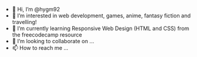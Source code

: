 - 👋 Hi, I’m @hygm92
- 👀 I’m interested in web development, games, anime, fantasy fiction and travelling!
- 🌱 I’m currently learning Responsive Web Design (HTML and CSS) from the freecodecamp resource
- 💞️ I’m looking to collaborate on ...
- 📫 How to reach me ...

<!---
hygm92/hygm92 is a ✨ special ✨ repository because its `README.md` (this file) appears on your GitHub profile.
You can click the Preview link to take a look at your changes.
--->
